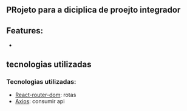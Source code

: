 ## PRojeto para a diciplica de proejto integrador
## Features:
* 
## tecnologias utilizadas
### Tecnologias utilizadas:


* [React-router-dom](https://www.python.org/): rotas 
* [Axios](https://www.python.org/): consumir api